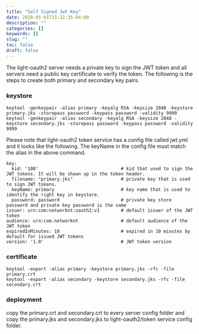 ```yaml
---
title: "Self Signed Jwt Key"
date: 2020-05-01T15:22:35-04:00
description: ""
categories: []
keywords: []
slug: ""
toc: false
draft: false
---
```



The light-oauth2 server needs a private key to sign the JWT token and all servers need a public key certificate to verify the token. The following is the steps to create both primary and secondary key pairs. 

### keystore

```
keytool -genkeypair -alias primary -keyalg RSA -keysize 2048 -keystore primary.jks -storepass password -keypass password -validity 9999
keytool -genkeypair -alias secondary -keyalg RSA -keysize 2048 -keystore secondary.jks -storepass password -keypass password -validity 9999
```

Please note that light-oauth2 token service has a config file called jwt.yml and it looks like the following. The keyName in the config file must match the alias in the above command. 

```
key:
  kid: '100'                               # kid that used to sign the JWT tokens. It will be shown up in the token header.
  filename: "primary.jks"                  # private key that is used to sign JWT tokens.
  keyName: primary                         # key name that is used to identify the right key in keystore.
  password: password                       # private key store password and private key password is the same
issuer: urn:com:networknt:oauth2:v1        # default issuer of the JWT token
audience: urn:com.networknt                # default audience of the JWT token
expiredInMinutes: 10                       # expired in 10 minutes by default for issued JWT tokens
version: '1.0'                             # JWT token version
```



### certificate

```
keytool -export -alias primary -keystore primary.jks -rfc -file primary.crt
keytool -export -alias secondary -keystore secondary.jks -rfc -file secondary.crt

```

### deployment

copy the primary.crt and secondary.crt to every server config folder and copy the primary.jks and secondary.jks to light-oauth2/token service config folder. 

